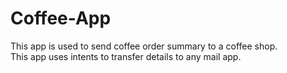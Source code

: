 # Coffee-App

This app is used to send coffee order summary to a coffee shop.
<br>
This app uses intents to transfer details to any mail app.
